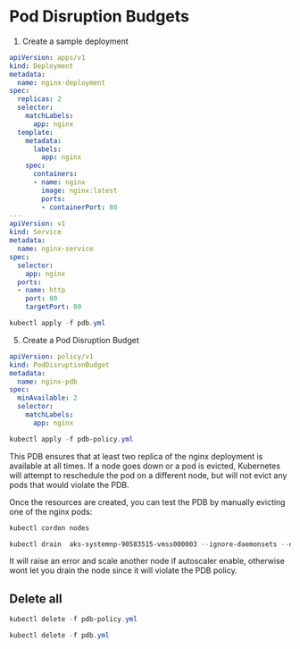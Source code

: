 # Pod Disruption Budgets


1. Create a sample deployment

```yaml
apiVersion: apps/v1
kind: Deployment
metadata:
  name: nginx-deployment
spec:
  replicas: 2
  selector:
    matchLabels:
      app: nginx
  template:
    metadata:
      labels:
        app: nginx
    spec:
      containers:
      - name: nginx
        image: nginx:latest
        ports:
        - containerPort: 80
---
apiVersion: v1
kind: Service
metadata:
  name: nginx-service
spec:
  selector:
    app: nginx
  ports:
  - name: http
    port: 80
    targetPort: 80
```
```PowerShell
kubectl apply -f pdb.yml
```

5. Create a Pod Disruption Budget

```yaml
apiVersion: policy/v1
kind: PodDisruptionBudget
metadata:
  name: nginx-pdb
spec:
  minAvailable: 2
  selector:
    matchLabels:
      app: nginx
```

```PowerShell
kubectl apply -f pdb-policy.yml
```

This PDB ensures that at least two replica of the nginx deployment is available at all times. If a node goes down or a pod is evicted, Kubernetes will attempt to reschedule the pod on a different node, but will not evict any pods that would violate the PDB.

Once the resources are created, you can test the PDB by manually evicting one of the nginx pods:



```PowerShell
kubectl cordon nodes

kubectl drain  aks-systemnp-90583515-vmss000003 --ignore-daemonsets --delete-emptydir-data
```

It will raise an error and scale another node if autoscaler enable, otherwise wont let you drain the node since it will violate the PDB policy.

## Delete all
```PowerShell
kubectl delete -f pdb-policy.yml

kubectl delete -f pdb.yml
```
